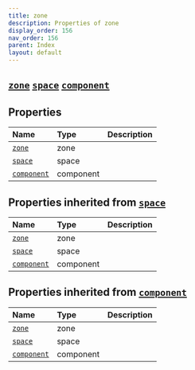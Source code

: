```yaml
---
title: zone
description: Properties of zone
display_order: 156
nav_order: 156
parent: Index
layout: default
---
```


##  [`zone`](./zone.html)  [`space`](./space.html)  [`component`](./component.html) 
## Properties
| Name | Type | Description |
|:-----|:-----|:------------|
| [`zone`](./zone.html) | zone |  |
| [`space`](./space.html) | space |  |
| [`component`](./component.html) | component |  |
## Properties inherited from [`space`](./space.html)
| Name | Type | Description |
|:-----|:-----|:------------|
| [`zone`](./zone.html) | zone |  |
| [`space`](./space.html) | space |  |
| [`component`](./component.html) | component |  |
## Properties inherited from [`component`](./component.html)
| Name | Type | Description |
|:-----|:-----|:------------|
| [`zone`](./zone.html) | zone |  |
| [`space`](./space.html) | space |  |
| [`component`](./component.html) | component |  |


